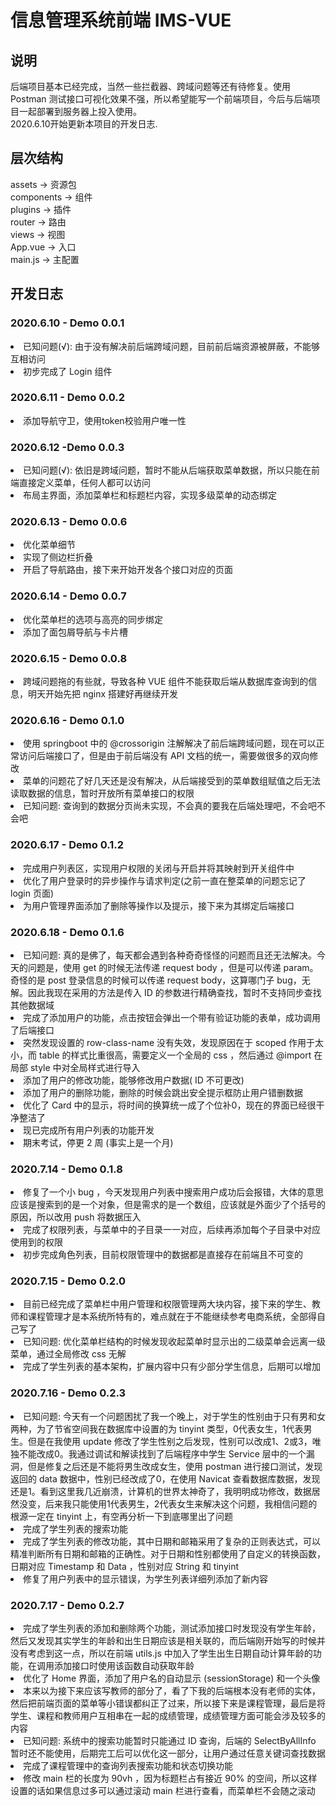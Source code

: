 # 信息管理系统前端 IMS-VUE

## 说明
后端项目基本已经完成，当然一些拦截器、跨域问题等还有待修复。使用 Postman 测试接口可视化效果不强，所以希望能写一个前端项目，今后与后端项目一起部署到服务器上投入使用。 <br>
2020.6.10开始更新本项目的开发日志.

## 层次结构
assets -> 资源包 <br>
components -> 组件 <br>
plugins -> 插件 <br>
router -> 路由 <br>
views -> 视图 <br>
App.vue -> 入口 <br>
main.js -> 主配置 <br>

## 开发日志
### 2020.6.10 - Demo 0.0.1
<li>已知问题(√): 由于没有解决前后端跨域问题，目前前后端资源被屏蔽，不能够互相访问</li>
<li>初步完成了 Login 组件</li>

### 2020.6.11 - Demo 0.0.2
<li>添加导航守卫，使用token校验用户唯一性</li>

### 2020.6.12 -Demo 0.0.3
<li>已知问题(√): 依旧是跨域问题，暂时不能从后端获取菜单数据，所以只能在前端直接定义菜单，任何人都可以访问</li>
<li>布局主界面，添加菜单栏和标题栏内容，实现多级菜单的动态绑定</li>

### 2020.6.13 - Demo 0.0.6
<li>优化菜单细节</li>
<li>实现了侧边栏折叠</li>
<li>开启了导航路由，接下来开始开发各个接口对应的页面</li>

### 2020.6.14 - Demo 0.0.7
<li>优化菜单栏的选项与高亮的同步绑定</li>
<li>添加了面包屑导航与卡片槽</li>

### 2020.6.15 - Demo 0.0.8
<li>跨域问题拖的有些就，导致各种 VUE 组件不能获取后端从数据库查询到的信息，明天开始先把 nginx 搭建好再继续开发</li>

### 2020.6.16 - Demo 0.1.0
<li>使用 springboot 中的 @crossorigin 注解解决了前后端跨域问题，现在可以正常访问后端接口了，但是由于前后端没有 API 文档的统一，需要做很多的双向修改</li>
<li>菜单的问题花了好几天还是没有解决，从后端接受到的菜单数组赋值之后无法读取数据的信息，暂时开放所有菜单接口的权限</li>
<li>已知问题: 查询到的数据分页尚未实现，不会真的要我在后端处理吧，不会吧不会吧</li>

### 2020.6.17 - Demo 0.1.2
<li>完成用户列表区，实现用户权限的关闭与开启并将其映射到开关组件中</li>
<li>优化了用户登录时的异步操作与请求判定(之前一直在整菜单的问题忘记了 login 页面)</li>
<li>为用户管理界面添加了删除等操作以及提示，接下来为其绑定后端接口</li>

### 2020.6.18 - Demo 0.1.6
<li>已知问题: 真的是佛了，每天都会遇到各种奇奇怪怪的问题而且还无法解决。今天的问题是，使用 get 的时候无法传递 request body ，但是可以传递 param。奇怪的是 post 登录信息的时候可以传递 request body，这算哪门子 bug，无解。因此我现在采用的方法是传入 ID 的参数进行精确查找，暂时不支持同步查找其他数据域</li>
<li>完成了添加用户的功能，点击按钮会弹出一个带有验证功能的表单，成功调用了后端接口</li>
<li>突然发现设置的 row-class-name 没有失效，发现原因在于 scoped 作用于太小，而 table 的样式比重很高，需要定义一个全局的 css ，然后通过 @import 在局部 style 中对全局样式进行导入</li>
<li>添加了用户的修改功能，能够修改用户数据( ID 不可更改)</li>
<li>添加了用户的删除功能，删除的时候会跳出安全提示框防止用户错删数据</li>
<li>优化了 Card 中的显示，将时间的换算统一成了个位补0，现在的界面已经很干净整洁了</li>
<li>现已完成所有用户列表的功能开发</li>
<li>期末考试，停更 2 周 (事实上是一个月)</li>

### 2020.7.14 - Demo 0.1.8
<li>修复了一个小 bug ，今天发现用户列表中搜索用户成功后会报错，大体的意思应该是搜索到的是一个对象，但是需求的是一个数组，应该就是外面少了个括号的原因，所以改用 push 将数据压入</li>
<li>完成了权限列表，与菜单中的子目录一一对应，后续再添加每个子目录中对应使用到的权限</li>
<li>初步完成角色列表，目前权限管理中的数据都是直接存在前端且不可变的</li>

### 2020.7.15 - Demo 0.2.0
<li>目前已经完成了菜单栏中用户管理和权限管理两大块内容，接下来的学生、教师和课程管理才是本系统所特有的，难点就在于不能继续参考电商系统，全部得自己写了</li>
<li>已知问题: 优化菜单栏结构的时候发现收起菜单时显示出的二级菜单会远离一级菜单，通过全局修改 css 无解</li>
<li>完成了学生列表的基本架构，扩展内容中只有少部分学生信息，后期可以增加</li>

### 2020.7.16 - Demo 0.2.3
<li>已知问题: 今天有一个问题困扰了我一个晚上，对于学生的性别由于只有男和女两种，为了节省空间我在数据库中设置的为 tinyint 类型，0代表女生，1代表男生。但是在我使用 update 修改了学生性别之后发现，性别可以改成1、2或3，唯独不能改成0。我通过调试和解读找到了后端程序中学生 Service 层中的一个漏洞，但是修复之后还是不能将男生改成女生，使用 postman 进行接口测试，发现返回的 data 数据中，性别已经改成了0，在使用 Navicat 查看数据库数据，发现还是1。看到这里我几近崩溃，计算机的世界太神奇了，我明明成功修改，数据居然没变，后来我只能使用1代表男生，2代表女生来解决这个问题，我相信问题的根源一定在 tinyint 上，有空再分析一下到底哪里出了问题</li>
<li>完成了学生列表的搜索功能</li>
<li>完成了学生列表的修改功能，其中日期和邮箱采用了复杂的正则表达式，可以精准判断所有日期和邮箱的正确性。对于日期和性别都使用了自定义的转换函数，日期对应 Timestamp 和 Data ，性别对应 String 和 tinyint</li>
<li>修复了用户列表中的显示错误，为学生列表详细列添加了新内容</li>

### 2020.7.17 - Demo 0.2.7
<li>完成了学生列表的添加和删除两个功能，测试添加接口时发现没有学生年龄，然后又发现其实学生的年龄和出生日期应该是相关联的，而后端刚开始写的时候并没有考虑到这一点，所以在前端 utils.js 中加入了学生出生日期自动计算年龄的功能，在调用添加接口时使用该函数自动获取年龄</li>
<li>优化了 Home 界面，添加了用户名的自动显示 (sessionStorage) 和一个头像</li>
<li>本来以为接下来应该写教师的部分了，看了下我的后端根本没有老师的实体，然后把前端页面的菜单等小错误都纠正了过来，所以接下来是课程管理，最后是将学生、课程和教师用户互相串在一起的成绩管理，成绩管理方面可能会涉及较多的内容</li>
<li>已知问题: 系统中的搜索功能暂时只能通过 ID 查询，后端的 SelectByAllInfo 暂时还不能使用，后期完工后可以优化这一部分，让用户通过任意关键词查找数据</li>
<li>完成了课程管理中的查询列表搜索功能和状态切换功能</li>
<li>修改 main 栏的长度为 90vh ，因为标题栏占有接近 90% 的空间，所以这样设置的话如果信息过多可以通过滚动 main 栏进行查看，而菜单栏不会随之滚动</li>
